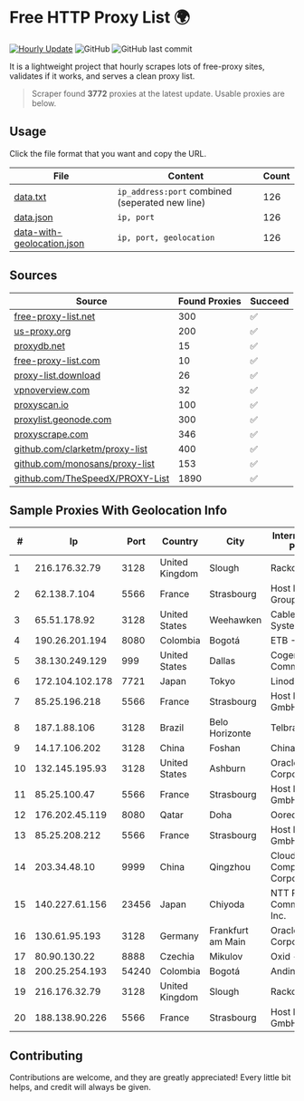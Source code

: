 
# Free HTTP Proxy List 🌍

[![Hourly Update](https://github.com/mertguvencli/http-proxy-list/actions/workflows/main.yml/badge.svg?branch=main)](https://github.com/mertguvencli/http-proxy-list/actions/workflows/main.yml)
![GitHub](https://img.shields.io/github/license/mertguvencli/http-proxy-list)
![GitHub last commit](https://img.shields.io/github/last-commit/mertguvencli/http-proxy-list)

It is a lightweight project that hourly scrapes lots of free-proxy sites, validates if it works, and serves a clean proxy list.


> Scraper found **3772** proxies at the latest update. Usable proxies are below.

## Usage

Click the file format that you want and copy the URL.


|File|Content|Count|
|----|-------|-----|
|[data.txt](https://raw.githubusercontent.com/mertguvencli/http-proxy-list/main/proxy-list/data.txt)|`ip_address:port` combined (seperated new line)|126|
|[data.json](https://raw.githubusercontent.com/mertguvencli/http-proxy-list/main/proxy-list/data.json)|`ip, port`|126|
|[data-with-geolocation.json](https://raw.githubusercontent.com/mertguvencli/http-proxy-list/main/proxy-list/data-with-geolocation.json)|`ip, port, geolocation`|126|

## Sources

|Source|Found Proxies|Succeed|
|------|-------------|-------|
|[free-proxy-list.net](https://free-proxy-list.net)|300|✅|
|[us-proxy.org](https://www.us-proxy.org)|200|✅|
|[proxydb.net](http://proxydb.net)|15|✅|
|[free-proxy-list.com](https://free-proxy-list.com/?page=&port=&type%5B%5D=http&type%5B%5D=https&up_time=0&search=Search)|10|✅|
|[proxy-list.download](https://www.proxy-list.download/HTTP)|26|✅|
|[vpnoverview.com](https://vpnoverview.com/privacy/anonymous-browsing/free-proxy-servers)|32|✅|
|[proxyscan.io](https://www.proxyscan.io)|100|✅|
|[proxylist.geonode.com](https://proxylist.geonode.com/api/proxy-list?limit=300&page=1&sort_by=lastChecked&sort_type=desc&protocols=http,https)|300|✅|
|[proxyscrape.com](https://api.proxyscrape.com/v2/?request=displayproxies&protocol=http&timeout=10000&country=all&ssl=all&anonymity=all)|346|✅|
|[github.com/clarketm/proxy-list](https://raw.githubusercontent.com/clarketm/proxy-list/master/proxy-list-raw.txt)|400|✅|
|[github.com/monosans/proxy-list](https://raw.githubusercontent.com/monosans/proxy-list/main/proxies/http.txt)|153|✅|
|[github.com/TheSpeedX/PROXY-List](https://raw.githubusercontent.com/TheSpeedX/PROXY-List/master/http.txt)|1890|✅|


## Sample Proxies With Geolocation Info

|#|Ip|Port|Country|City|Internet Service Provider|
|-|--|----|-------|----|-------------------------|
|1|216.176.32.79|3128|United Kingdom|Slough|Rackdog, LLC|
|2|62.138.7.104|5566|France|Strasbourg|Host Europe Group|
|3|65.51.178.92|3128|United States|Weehawken|Cablevision Systems Corp.|
|4|190.26.201.194|8080|Colombia|Bogotá|ETB - Colombia|
|5|38.130.249.129|999|United States|Dallas|Cogent Communications|
|6|172.104.102.178|7721|Japan|Tokyo|Linode, LLC|
|7|85.25.196.218|5566|France|Strasbourg|Host Europe GmbH|
|8|187.1.88.106|3128|Brazil|Belo Horizonte|Telbrax Ltda|
|9|14.17.106.202|3128|China|Foshan|Chinanet|
|10|132.145.195.93|3128|United States|Ashburn|Oracle Corporation|
|11|85.25.100.47|5566|France|Strasbourg|Host Europe GmbH|
|12|176.202.45.119|8080|Qatar|Doha|Ooredoo-MBB|
|13|85.25.208.212|5566|France|Strasbourg|Host Europe GmbH|
|14|203.34.48.10|9999|China|Qingzhou|Cloud Computing Corporation|
|15|140.227.61.156|23456|Japan|Chiyoda|NTT PC Communications, Inc.|
|16|130.61.95.193|3128|Germany|Frankfurt am Main|Oracle Corporation|
|17|80.90.130.22|8888|Czechia|Mikulov|Oxid - III|
|18|200.25.254.193|54240|Colombia|Bogotá|Andinet ON Line|
|19|216.176.32.79|3128|United Kingdom|Slough|Rackdog, LLC|
|20|188.138.90.226|5566|France|Strasbourg|Host Europe GmbH|



## Contributing

Contributions are welcome, and they are greatly appreciated! Every
little bit helps, and credit will always be given.


